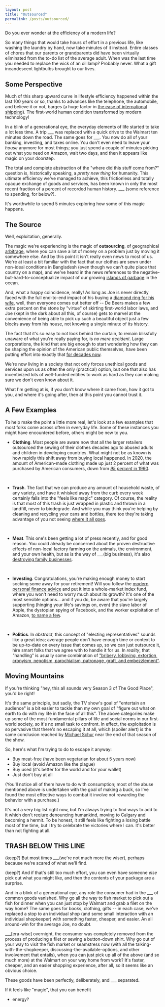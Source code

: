 ```yaml
---
layout: post
title: "Outsourced"
permalink: /posts/outsourced/
---
```


Do you ever wonder at the efficiency of a modern life?

So many things that would take hours of effort in a previous life, like washing the laundry by hand, now take minutes of it instead. Entire classes of chores that our parents or grandparents did have been virtually eliminated from the to-do list of the average adult. When was the last time you needed to replace the wick of an oil lamp? Probably never. What a gift incandescent lightbulbs brought to our lives.

## Some Perspective

Much of this sharp upward curve in lifestyle efficiency happened within the last 100 years or so, thanks to advances like the telephone, the automobile, and believe it or not, barges (a huge factor in [the ease of international shipping](https://www.youtube.com/watch?v=FN3VFgG922A)). The first-world human condition transformed by modern technology!

In a blink of a generational eye, the everyday elements of life started to take a lot less time. A trip \_\_\_ was replaced with a quick drive to the Walmart ten minutes down the road. The same goes for \_\_\_. You now do all of your banking, investing, and taxes online. You don't even need to leave your _house_ anymore for most things; you just spend a couple of minutes picking out what you need on Amazon, wait two days, and then it appears like magic on your doorstep.

The total and complete abstraction of the "where did this stuff come from?" question is, historically speaking, a _pretty new thing_ for humanity. This ultimate efficiency we've managed to achieve, this frictionless and totally opaque exchange of goods and services, has been known in only the most recent fraction of a percent of recorded human history. \_\_\_ (some reference to spending, for below?).

It's worthwhile to spend 5 minutes exploring how some of this magic happens.

## The Source

Well, exploitation, generally.

The magic we're experiencing is the magic of **outsourcing**, of geographical [arbitrage](https://en.wikipedia.org/wiki/Arbitrage), where you can save a lot of money on a problem just by moving it somewhere else. And by this point it isn't really even news to most of us. We're at least a bit familiar with the fact that our clothes are sewn under non-ideal conditions in Bangladesh (even though we can't quite place that country on a map), and we've heard in the news references to the negative-but-hard-to-conceptualize impact of our growing [islands of garbage](https://www.nationalgeographic.org/encyclopedia/great-pacific-garbage-patch) in the ocean.

And, what a happy coincidence, really! As long as Joe is never directly faced with the full end-to-end impact of his buying a [diamond ring for his wife](https://www.miadonna.com/blogs/news/blood-diamonds-in-2020-what-most-jewelers-dont-want-you-to-know), well, then everyone comes out better off -- De Beers makes a few extra percent on the stone by "virtue" of skirting first-world labor laws, and Joe (kept in the dark about all this, of course) gets to marvel at the convenience of being able to pick up such a beautiful object just a few blocks away from his house, not knowing a single minute of its history.

The fact that it's so easy to not look behind the curtain, to remain blissfully unaware of what you're really paying for, is _no mere accident_. Large corporations, the kind that are big enough to start wondering how they can be shaping the opinion of the American public themselves, have been putting effort into exactly that [for decades now](https://www.cbc.ca/documentaries/the-passionate-eye/recycling-was-a-lie-a-big-lie-to-sell-more-plastic-industry-experts-say-1.5735618).

We're now living in a society that not only forces unethical goods and services upon us as often the only (practical) option, but one that also has incentivized lots of well-funded entities to work as hard as they can making sure we don't even know about it.

What I'm getting at is, if you don't know where it came from, how it got to you, and where it's going after, then at this point you cannot trust it.

## A Few Examples

To help make the point a little more real, let's look at a few examples that most folks come across often in everyday life. Some of these instances you might have encountered before, others might be new to you.

- **Clothing**. Most people are aware now that all the larger retailers outsourced the sewing of their clothes decades ago to abused adults and children in developing countries. What might not be as known is how rapidly this shift away from buying local happened. In 2020, the amount of American-made clothing made up just 2 percent of what was purchased by American consumers, down from [_95 percent_ in 1960](https://www.kqed.org/lowdown/7939/madeinamerica). <br/>
<br/>

- **Trash**. The fact that we can produce any amount of household waste, of any variety, and have it whisked away from the curb every week certainly falls into the "feels like magic" category. Of course, the reality is that most of this trash is just wrapped in plastic and thrown in a landfill, never to biodegrade. And while you may think you're helping by cleaning and recycling your cans and bottles, there too they're taking advantage of you not seeing [where it all goes](https://www.cbc.ca/documentaries/the-passionate-eye/recycling-was-a-lie-a-big-lie-to-sell-more-plastic-industry-experts-say-1.5735618). <br/>
<br/>

- **Meat**. This one's been getting a lot of press recently, and for good reason. You could already be concerned about the proven destructive effects of non-local factory farming on the animals, the environment, and your own health, but as is the way of \_\_\_(big business), it's also [destroying family businesses](https://abevoelker.com/2019-03-06/on-the-death-of-my-familys-dairy-farm). <br/>
<br/>

- **Investing**. Congratulations, you're making enough money to start socking some away for your retirement! Will you follow the [modern personal finance advice](https://www.bogleheads.org/wiki/Three-fund_portfolio) and put it into a whole-market index fund, where you won't need to worry much about its growth? It's one of the most sensible options... and if you do, be aware that you're largely supporting (hinging your life's savings on, even) the slave labor of Apple, the dystopian spying of Facebook, and the worker exploitation of Amazon, [to name a few](https://investor.vanguard.com/mutual-funds/profile/overview/VTSAX/portfolio-holdings). <br/>
<br/>

- **Politics**. In _abstract_, this concept of "electing representatives" sounds like a great idea; average people don't have enough time or context to be up-to-date on every issue that comes up, so we can just outsource it, hire smart folks that we agree with to handle it for us. In _reality_, that "handling" is usually some combination of ["bribery, lobbying, extortion, cronyism, nepotism, parochialism, patronage, graft, and embezzlement"](https://en.wikipedia.org/wiki/Political_corruption).

## Moving Mountains

If you're thinking "hey, this all sounds very Season 3 of The Good Place", you'd be right!

It's the same principle, but sadly, the TV show's goal of "entertain an audience" is a bit easier to tackle than my own goal of "figure out what on earth to do with my life in the face of all this". The above categories make up some of the most fundamental pillars of life and social norms in our first-world society, so it's no small task to confront. In effect, the exploitation is so pervasive that there's no escaping it at all, which (spoiler alert) is the same conclusion reached by [Michael Schur](https://en.wikipedia.org/wiki/The_Good_Place) near the end of that season of the show.

So, here's what I'm trying to do to escape it anyway:

- Buy meat-free (have been vegetarian for about 5 years now)
- Buy local (avoid Amazon like the plague)
- Buy used (it's better for the world and for your wallet)
- Just don't buy at all

(You'll notice all of them have to do with consumption; most of the abuse mentioned above is undertaken with the goal of making a buck, so I've found the most effective ways to combat it involve not rewarding the behavior with a purchase.)

It's not a very big list right now, but I'm always trying to find ways to add to it which don't reqiure denouncing humankind, moving to Calgary and becoming a hermit. To be honest, it still feels like fighting a losing battle most of the time, but I try to celebrate the victories where I can. It's better than not fighting at all.

## TRASH BELOW THIS LINE

(keep?) But most times \_\_\_(we're not much more the wiser), perhaps because we're scared of what we'll find.

(keep?) And if that's still too much effort, you can even have someone _else_ pick out what you might like, and then the contents of your package are a surprise.

And in a blink of a generational eye, any role the consumer had in the \_\_\_ of common goods vanished. Why go all the way to fish market to pick out a fish for dinner when you can just stop by Walmart and grab a filet on the way home? The same goes for books, clothing, gifts -- in each case, we've replaced a stop to an individual shop (and some small interaction with an individual shopkeeper) with something faster, cheaper, and easier. An all around-win for the average Joe, no doubt.

\_\_\_[era-wise] overnight, the consumer was completely removed from the process of producing a filet or sewing a button-down shirt. Why go out of your way to visit the fish market or seamstress now (with all the talking-with-the-shopkeeper, discussing-the-available-options, and other involvement that entails), when you can just pick up all of the above (and so much more) at the Walmart on your way home from work? It's faster, cheaper, and an easier shopping experience, after all, so it seems like an obvious choice.

These goods have been perfectly, deliberately, and \_\_\_ separated.

If it feels like "magic", that you can benefit

- energy?
